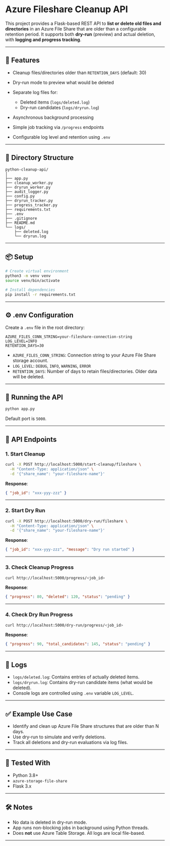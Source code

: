 # Azure Fileshare Cleanup API

This project provides a Flask-based REST API to **list or delete old files and directories** in an Azure File Share that are older than a configurable retention period. It supports both **dry-run** (preview) and actual deletion, with **logging and progress tracking**.

---

## 🔧 Features

* Cleanup files/directories older than `RETENTION_DAYS` (default: 30)
* Dry-run mode to preview what would be deleted
* Separate log files for:

  * Deleted items (`logs/deleted.log`)
  * Dry-run candidates (`logs/dryrun.log`)
* Asynchronous background processing
* Simple job tracking via `/progress` endpoints
* Configurable log level and retention using `.env`

---

## 📁 Directory Structure

```
python-cleanup-api/
│
├── app.py
├── cleanup_worker.py
├── dryrun_worker.py
├── audit_logger.py
├── config.py
├── dryrun_tracker.py
├── progress_tracker.py
├── requirements.txt
├── .env
├── .gitignore
├── README.md
└── logs/
    ├── deleted.log
    └── dryrun.log
```

---

## 📦 Setup

```bash
# Create virtual environment
python3 -m venv venv
source venv/bin/activate

# Install dependencies
pip install -r requirements.txt
```

---

## ⚙️ .env Configuration

Create a `.env` file in the root directory:

```
AZURE_FILES_CONN_STRING=your-fileshare-connection-string
LOG_LEVEL=INFO
RETENTION_DAYS=30
```

* `AZURE_FILES_CONN_STRING`: Connection string to your Azure File Share storage account.
* `LOG_LEVEL`: `DEBUG`, `INFO`, `WARNING`, `ERROR`
* `RETENTION_DAYS`: Number of days to retain files/directories. Older data will be deleted.

---

## 🚀 Running the API

```bash
python app.py
```

Default port is `5000`.

---

## 📡 API Endpoints

### 1. Start Cleanup

```bash
curl -X POST http://localhost:5000/start-cleanup/fileshare \
  -H "Content-Type: application/json" \
  -d '{"share_name": "your-fileshare-name"}'
```

**Response**:

```json
{ "job_id": "xxx-yyy-zzz" }
```

---

### 2. Start Dry Run

```bash
curl -X POST http://localhost:5000/dry-run/fileshare \
  -H "Content-Type: application/json" \
  -d '{"share_name": "your-fileshare-name"}'
```

**Response**:

```json
{ "job_id": "xxx-yyy-zzz", "message": "Dry run started" }
```

---

### 3. Check Cleanup Progress

```bash
curl http://localhost:5000/progress/<job_id>
```

**Response**:

```json
{ "progress": 80, "deleted": 120, "status": "pending" }
```

---

### 4. Check Dry Run Progress

```bash
curl http://localhost:5000/dry-run/progress/<job_id>
```

**Response**:

```json
{ "progress": 90, "total_candidates": 145, "status": "pending" }
```

---

## 📜 Logs

* `logs/deleted.log`: Contains entries of actually deleted items.
* `logs/dryrun.log`: Contains dry-run candidate items (what would be deleted).
* Console logs are controlled using `.env` variable `LOG_LEVEL`.

---

## ✅ Example Use Case

* Identify and clean up Azure File Share structures that are older than N days.
* Use dry-run to simulate and verify deletions.
* Track all deletions and dry-run evaluations via log files.

---

## 🧪 Tested With

* Python 3.8+
* `azure-storage-file-share`
* Flask 3.x

---

## 🛠 Notes

* No data is deleted in dry-run mode.
* App runs non-blocking jobs in background using Python threads.
* Does **not** use Azure Table Storage. All logs are local file-based.

---